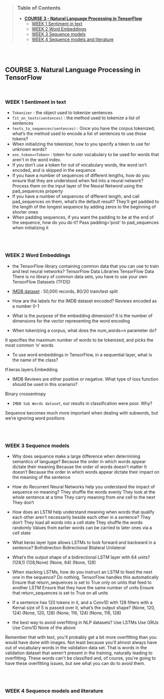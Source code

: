 
> ### Table of Contents
> - [**COURSE 3 - Natural Language Processing in TensorFlow**](#3)  
>    - [WEEK 1 Sentiment in text](#3-1)      
>    - [WEEK 2 Word Embeddings](#3-2)      
>    - [WEEK 3 Sequence models](#3-3)      
>    - [WEEK 4 Sequence models and literature](#3-4)      

</br>
</br>

<a name='3'></a>
## COURSE 3. Natural Language Processing in TensorFlow

</br>

<a name='3-1'></a>
### WEEK 1 Sentiment in text

- `Tokenizer` : the object used to tokenize sentences
- `fit_on_texts(sentences)` : the method used to tokenize a list of sentences
- `texts_to_sequences(sentences)` : Once you have the corpus tokenized, what’s the method used to encode a list of sentences to use those tokens?
- When initializing the tokenizer, how to you specify a token to use for unknown words?
- `oov_token=<Token>` : token for outer vocabulary to be used for words that aren't in the word index.
- If you don’t use a token for out of vocabulary words, the word isn’t encoded, and is skipped in the sequence
- If you have a number of sequences of different lengths, how do you ensure that they are understood when fed into a neural network?
Process them on the input layer of the Neural Netword using the pad_sequences property
- If you have a number of sequences of different length, and call pad_sequences on them, what’s the default result?
They’ll get padded to the length of the longest sequence by adding zeros to the beginning of shorter ones
- When padding sequences, if you want the padding to be at the end of the sequence, how do you do it?
Pass padding=’post’ to pad_sequences when initializing it



</br>
</br>

<a name='3-2'></a>
### WEEK 2 Word Embeddings
-  the TensorFlow library containing common data that you can use to train and test neural networks?
TensorFlow Data Libraries
TensorFlow Data
There is no library of common data sets, you have to use your own
TensorFlow Datasets (TFDS)
-  [IMDB dataset](http://ai.stanford.edu/~amaas/data/sentiment/) : 50,000 records, 80/20 train/test split
- How are the labels for the IMDB dataset encoded? Reviews encoded as a number 0-1
- What is the purpose of the embedding dimension?
It is the number of dimensions for the vector representing the word encoding

- When tokenizing a corpus, what does the num_words=n parameter do?

It specifies the maximum number of words to be tokenized, and picks the most common ‘n’ words
- To use word embeddings in TensorFlow, in a sequential layer, what is the name of the class?

tf.keras.layers.Embedding

- IMDB Reviews are either positive or negative. What type of loss function should be used in this scenario?

Binary crossentropy
- `IMDB Sub Words dataset`, our results in classification were poor. Why?

Sequence becomes much more important when dealing with subwords, but we’re ignoring word positions



</br>
</br>

<a name='3-3'></a>
### WEEK 3 Sequence models

- Why does sequence make a large difference when determining semantics of language?
Because the order in which words appear dictate their meaning
Because the order of words doesn’t matter
It doesn’t
Because the order in which words appear dictate their impact on the meaning of the sentence
- How do Recurrent Neural Networks help you understand the impact of sequence on meaning?
They shuffle the words evenly
They look at the whole sentence at a time
They carry meaning from one cell to the next
They don’t

- How does an LSTM help understand meaning when words that qualify each other aren’t necessarily beside each other in a sentence?
They don’t
They load all words into a cell state
They shuffle the words randomly
Values from earlier words can be carried to later ones via a cell state

- What keras layer type allows LSTMs to look forward and backward in a sentence?
Bothdirection
Bidirectional
Bilateral
Unilateral

- What’s the output shape of a bidirectional LSTM layer with 64 units?
(128,1)
(128,None)
(None, 64)
(None, 128)

- When stacking LSTMs, how do you instruct an LSTM to feed the next one in the sequence?
Do nothing, TensorFlow handles this automatically
Ensure that return_sequences is set to True only on units that feed to another LSTM
Ensure that they have the same number of units
Ensure that return_sequences is set to True on all units

- If a sentence has 120 tokens in it, and a Conv1D with 128 filters with a Kernal size of 5 is passed over it, what’s the output shape?
(None, 120, 124)
(None, 120, 128)
(None, 116, 124)
(None, 116, 128)

- the best way to avoid overfitting in NLP datasets?
Use LSTMs
Use GRUs
Use Conv1D
None of the above

Remember that with text, you'll probably get a bit more overfitting than you would have done with images. Not least because you'll almost always have out of vocabulary words in the validation data set. That is words in the validation dataset that weren't present in the training, naturally leading to overfitting. These words can't be classified and, of course, you're going to have these overfitting issues, but see what you can do to avoid them.

</br>
</br>

<a name='3-4'></a>
### WEEK 4 Sequence models and literature


</br>
</br>
